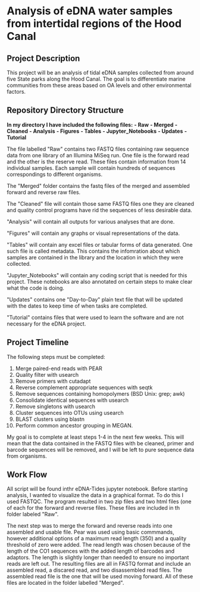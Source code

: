 # Analysis of eDNA water samples from intertidal regions of the Hood Canal

## Project Description
This project will be an analysis of tidal eDNA samples collected from around five State parks along the Hood Canal. The goal is to differentiate marine communities from these areas based on OA levels and other environmental factors. 


## Repository Directory Structure
**In my directory I have included the following files:**
**- Raw**
**- Merged**
**- Cleaned**
**- Analysis**
**- Figures**
**- Tables**
**- Jupyter_Notebooks**
**- Updates**
**- Tutorial**
  
The file labelled "Raw" contains two FASTQ files containing raw sequence data from one library of an Illumina MiSeq run. One file is the forward read and the other is the reserve read. These files contain information from 14 individual samples. Each sample will contain hundreds of sequences correspondings to different organisms. 

The "Merged" folder contains the fastq files of the merged and assembled forward and reverse raw files. 

The "Cleaned" file will contain those same FASTQ files one they are cleaned and quality control programs have rid the sequences of less desirable data.

"Analysis" will contain all outputs for various analyses that are done.

"Figures" will contain any graphs or visual representations of the data.

"Tables" will contain any excel files or tabular forms of data generated. One such file is called metadata. This contains the infomration about which samples are contained in the library and the location in which they were collected. 

"Jupyter_Notebooks" will contain any coding script that is needed for this project. These notebooks are also annotated on certain steps to make clear what the code is doing.

"Updates" contains one "Day-to-Day" plain text file that will be updated with the dates to keep time of when tasks are completed. 

"Tutorial" contains files that were used to learn the software and are not necessary for the eDNA project. 


## Project Timeline
The following steps must be completed:
  1. Merge paired-end reads with PEAR
  2. Quality filter with usearch
  3. Remove primers with cutadapt
  4. Reverse complement appropriate sequences with seqtk
  5. Remove sequences containing homopolymers (BSD Unix: grep; awk)
  6. Consolidate identical sequences with usearch
  7. Remove singletons with usearch
  8. Cluster sequences into OTUs using usearch
  9. BLAST clusters using blastn
  10. Perform common ancestor grouping in MEGAN.
  
My goal is to complete at least steps 1-4 in the next few weeks. This will mean that the data contained in the FASTQ files with be cleaned, primer and barcode sequences will be removed, and I will be left to pure sequence data from organisms. 

## Work Flow
All script will be found inthr eDNA-Tides jupyter notebook. Before starting analysis, I wanted to visualize the data in a graphical format. To do this I used FASTQC. The program resulted in two zip files and two html files (one of each for the forward and reverse files. These files are included in th folder labeled "Raw".

The next step was to merge the forward and reverse reads into one assembled and usable file. Pear was used using basic commmands, however additional options of a maximum read length (350) and a quality threshold of zero were added. The read length was chosen because of the length of the CO1 sequences with the added length of barcodes and adaptors. The length is slightly longer than needed to ensure no important reads are left out. The resulting files are all in FASTQ format and include an assembled read, a discared read, and two disassembled read files. The assembled read file is the one that will be used moving forward. All of these files are located in the folder labelled "Merged". 
